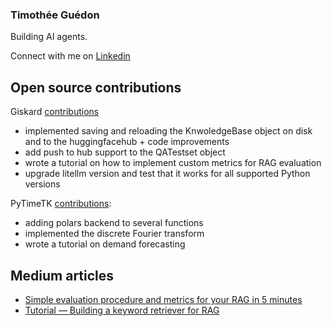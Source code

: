 ### Timothée Guédon

Building AI agents.

Connect with me on [Linkedin](https://www.linkedin.com/in/timotheeguedon/?locale=en_US)

## Open source contributions

Giskard [contributions](https://github.com/Giskard-AI/giskard/pulls?q=is%3Apr+author%3AGTimothee+)
- implemented saving and reloading the KnwoledgeBase object on disk and to the huggingfacehub + code improvements
- add push to hub support to the QATestset object
- wrote a tutorial on how to implement custom metrics for RAG evaluation
- upgrade litellm version and test that it works for all supported Python versions

PyTimeTK [contributions](https://github.com/business-science/pytimetk/pulls?q=is%3Apr+author%3AGTimothee+is%3Aclosed): 
- adding polars backend to several functions
- implemented the discrete Fourier transform
- wrote a tutorial on demand forecasting

## Medium articles

- [Simple evaluation procedure and metrics for your RAG in 5 minutes](https://medium.com/@timothee.guedon/simple-test-procedure-and-metrics-for-your-rag-in-5-minutes-a86b329a5f7a)
- [Tutorial — Building a keyword retriever for RAG](https://medium.com/@timothee.guedon/motivation-b242b05c1e78)

